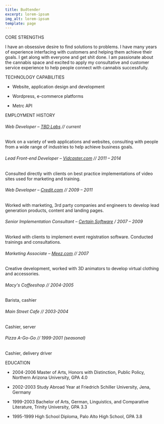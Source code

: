 ```yaml
---
title: Budtender
excerpt: lorem-ipsum
img_alt: lorem-ipsum
template: page
---
```

CORE STRENGTHS

I have an obsessive desire to find solutions to problems.  I have many years of experience interfacing with customers and helping them achieve their goals.  I get along with everyone and get shit done.  I am passionate about the cannabis space and excited to apply my consultative and customer service experience to help people connect with cannabis successfully.

TECHNOLOGY CAPABILITIES

*   Website, application design and development

*   Wordpress, e-commerce platforms

*   Metrc API

EMPLOYMENT HISTORY

###### Web Developer – [TBD Labs](https://tbdlabs.net/) // current

Work on a variety of web applications and websites, consulting with people from a wide range of industries to help achieve business goals.

###### Lead Front-end Developer – [Vidcaster.com](http://www.vidcaster.com/) // 2011 – 2014

Consulted directly with clients on best practice implementations of video sites used for marketing and training.

###### Web Developer – [Credit.com](http://www.credit.com/) // 2009 – 2011

Worked with marketing, 3rd party companies and engineers to develop lead generation products, content and landing pages.

###### Senior Implementation Consultant – [Certain Software](http://certainsoftware.com/) /  2007 – 2009

Worked with clients to implement event registration software.  Conducted trainings and consultations.

###### Marketing Associate – [Meez.com](http://meez.com/) // 2007

Creative development, worked with 3D animators to develop virtual clothing and accessories.

###### Macy's Coffeeshop  // 2004-2005

Barista, cashier

###### Main Street Cafe  // 2003-2004

Cashier, server

###### Pizza A-Go-Go // 1999-2001 (seasonal)

Cashier, delivery driver

EDUCATION

*   2004-2006 Master of Arts, Honors with Distinction, Public Policy, Northern Arizona University, GPA 4.0

*   2002-2003 Study Abroad Year at Friedrich Schiller University, Jena, Germany

*   1999-2003 Bachelor of Arts, German, Linguistics, and Comparative Literature, Trinity University, GPA 3.3

*   1995-1999 High School Diploma, Palo Alto High School, GPA 3.8
